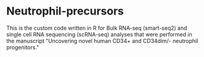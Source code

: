 # Neutrophil-precursors

This is the custom code written in R for Bulk RNA-seq (smart-seq2) and single cell RNA sequencing (scRNA-seq) analyses that were performed in the manuscript "Uncovering novel human CD34+ and CD34dim/- neutrophil progenitors."
